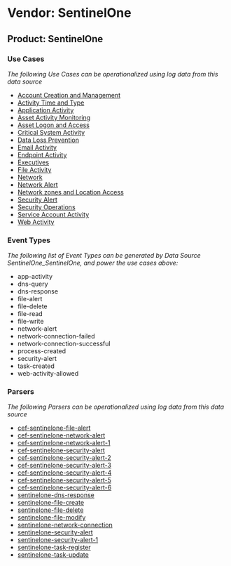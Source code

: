Vendor: SentinelOne
===================
Product: SentinelOne
--------------------

### Use Cases

_The following Use Cases can be operationalized using log data from this data source_

* [Account Creation and Management](../UseCases/usecase_account_creation_and_management.md)
* [Activity Time  and Type](../UseCases/usecase_activity_time__and_type.md)
* [Application Activity](../UseCases/usecase_application_activity.md)
* [Asset Activity Monitoring](../UseCases/usecase_asset_activity_monitoring.md)
* [Asset Logon and Access](../UseCases/usecase_asset_logon_and_access.md)
* [Critical System Activity](../UseCases/usecase_critical_system_activity.md)
* [Data Loss Prevention](../UseCases/usecase_data_loss_prevention.md)
* [Email Activity](../UseCases/usecase_email_activity.md)
* [Endpoint Activity](../UseCases/usecase_endpoint_activity.md)
* [Executives](../UseCases/usecase_executives.md)
* [File Activity](../UseCases/usecase_file_activity.md)
* [Network](../UseCases/usecase_network.md)
* [Network Alert](../UseCases/usecase_network_alert.md)
* [Network zones and Location Access](../UseCases/usecase_network_zones_and_location_access.md)
* [Security Alert](../UseCases/usecase_security_alert.md)
* [Security Operations](../UseCases/usecase_security_operations.md)
* [Service Account Activity](../UseCases/usecase_service_account_activity.md)
* [Web Activity](../UseCases/usecase_web_activity.md)


### Event Types

_The following list of Event Types can be generated by Data Source SentinelOne_SentinelOne, and power the use cases above:_

- app-activity
- dns-query
- dns-response
- file-alert
- file-delete
- file-read
- file-write
- network-alert
- network-connection-failed
- network-connection-successful
- process-created
- security-alert
- task-created
- web-activity-allowed


### Parsers

_The following Parsers can be operationalized using log data from this data source_

* [cef-sentinelone-file-alert](../Parsers/parserContent_cef-sentinelone-file-alert.md)
* [cef-sentinelone-network-alert](../Parsers/parserContent_cef-sentinelone-network-alert.md)
* [cef-sentinelone-network-alert-1](../Parsers/parserContent_cef-sentinelone-network-alert-1.md)
* [cef-sentinelone-security-alert](../Parsers/parserContent_cef-sentinelone-security-alert.md)
* [cef-sentinelone-security-alert-2](../Parsers/parserContent_cef-sentinelone-security-alert-2.md)
* [cef-sentinelone-security-alert-3](../Parsers/parserContent_cef-sentinelone-security-alert-3.md)
* [cef-sentinelone-security-alert-4](../Parsers/parserContent_cef-sentinelone-security-alert-4.md)
* [cef-sentinelone-security-alert-5](../Parsers/parserContent_cef-sentinelone-security-alert-5.md)
* [cef-sentinelone-security-alert-6](../Parsers/parserContent_cef-sentinelone-security-alert-6.md)
* [sentinelone-dns-response](../Parsers/parserContent_sentinelone-dns-response.md)
* [sentinelone-file-create](../Parsers/parserContent_sentinelone-file-create.md)
* [sentinelone-file-delete](../Parsers/parserContent_sentinelone-file-delete.md)
* [sentinelone-file-modify](../Parsers/parserContent_sentinelone-file-modify.md)
* [sentinelone-network-connection](../Parsers/parserContent_sentinelone-network-connection.md)
* [sentinelone-security-alert](../Parsers/parserContent_sentinelone-security-alert.md)
* [sentinelone-security-alert-1](../Parsers/parserContent_sentinelone-security-alert-1.md)
* [sentinelone-task-register](../Parsers/parserContent_sentinelone-task-register.md)
* [sentinelone-task-update](../Parsers/parserContent_sentinelone-task-update.md)

